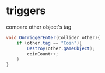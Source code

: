 # triggers
compare other object's tag
```csharp
void OnTriggerEnter(Collider other){
	if (other.tag == "Coin"){
		Destroy(other.gameObject);
		coinCount++;
	}
}
```
